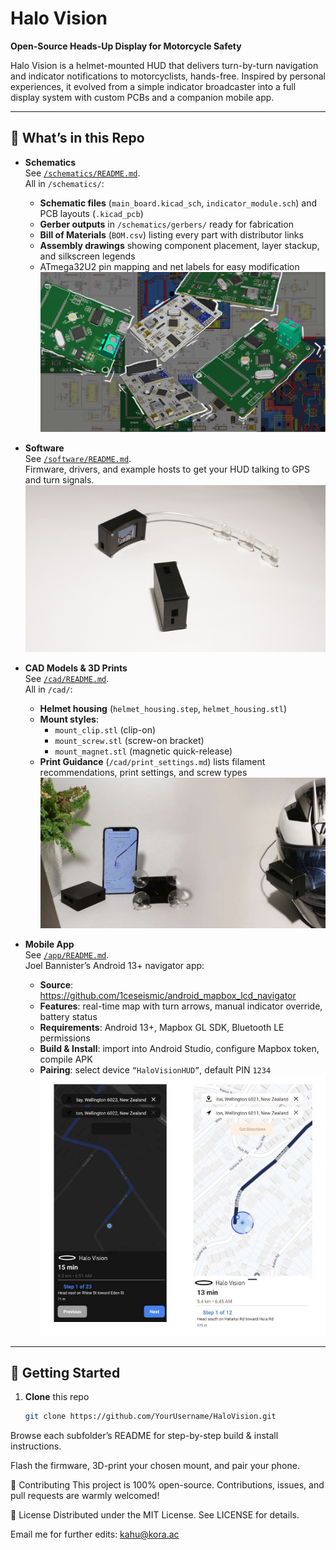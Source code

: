# Halo Vision

**Open-Source Heads-Up Display for Motorcycle Safety**

Halo Vision is a helmet-mounted HUD that delivers turn-by-turn navigation and indicator notifications to motorcyclists, hands-free. Inspired by personal experiences, it evolved from a simple indicator broadcaster into a full display system with custom PCBs and a companion mobile app.

---

## 🚀 What’s in this Repo

- **Schematics**  
  See [`/schematics/README.md`](schematics/README.md).  
  All in `/schematics/`:
  - **Schematic files** (`main_board.kicad_sch`, `indicator_module.sch`) and PCB layouts (`.kicad_pcb`)  
  - **Gerber outputs** in `/schematics/gerbers/` ready for fabrication  
  - **Bill of Materials** (`BOM.csv`) listing every part with distributor links  
  - **Assembly drawings** showing component placement, layer stackup, and silkscreen legends  
  - ATmega32U2 pin mapping and net labels for easy modification  
  ![Schematics overview](\image\pcb.PNG)

- **Software**  
  See [`/software/README.md`](software/README.md).  
  Firmware, drivers, and example hosts to get your HUD talking to GPS and turn signals.  
  ![Software in action](\image\full_view1.PNG)

- **CAD Models & 3D Prints**  
  See [`/cad/README.md`](cad/README.md).  
  All in `/cad/`:
  - **Helmet housing** (`helmet_housing.step`, `helmet_housing.stl`)  
  - **Mount styles**:  
    - `mount_clip.stl` (clip-on)  
    - `mount_screw.stl` (screw-on bracket)  
    - `mount_magnet.stl` (magnetic quick-release)  
  - **Print Guidance** (`/cad/print_settings.md`) lists filament recommendations, print settings, and screw types  
  ![CAD models and mounts](\image\full_view2.PNG)

- **Mobile App**  
  See [`/app/README.md`](app/README.md).  
  Joel Bannister’s Android 13+ navigator app:  
  - **Source**: https://github.com/1ceseismic/android_mapbox_lcd_navigator  
  - **Features**: real-time map with turn arrows, manual indicator override, battery status  
  - **Requirements**: Android 13+, Mapbox GL SDK, Bluetooth LE permissions  
  - **Build & Install**: import into Android Studio, configure Mapbox token, compile APK  
  - **Pairing**: select device `“HaloVisionHUD”`, default PIN `1234`  
  ![Mobile App](\image\mobile_app.PNG)


---

## 🏁 Getting Started

1. **Clone** this repo  
   ```bash
   git clone https://github.com/YourUsername/HaloVision.git
Browse each subfolder’s README for step-by-step build & install instructions.

Flash the firmware, 3D-print your chosen mount, and pair your phone.

🤝 Contributing
This project is 100% open-source. Contributions, issues, and pull requests are warmly welcomed!

📄 License
Distributed under the MIT License. See LICENSE for details.

Email me for further edits: kahu@kora.ac